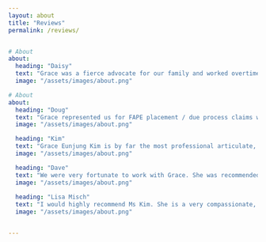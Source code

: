 ```yaml
---
layout: about
title: "Reviews"
permalink: /reviews/


# About
about:
  heading: "Daisy"
  text: "Grace was a fierce advocate for our family and worked overtime to respond promptly with information and strategy to support our needs. Her wise council brought about a resolution that was more than we had hoped for and helped us get what we needed for our son. We are so grateful to have a fresh start and know that our child is safe from further harm."
  image: "/assets/images/about.png"

# About
about:
  heading: "Doug"
  text: "Grace represented us for FAPE placement / due process claims with Loudoun County Public Schools. We worked with her over a two-year span. She provided competent legal counsel and we recommend her services. I don't recommend going into due process related proceedings without representation. Grace was reasonably priced and very responsive."
  image: "/assets/images/about.png"

  heading: "Kim"
  text: "Grace Eunjung Kim is by far the most professional articulate, and get-it-resolved attorney we have ever seen. Professional, organized, attentive, kind and yet is so well versed in law and highly educated, she should be charging 3 times the cost. We highly recommend her and look forward to hiring her again, should the need arise."
  image: "/assets/images/about.png"

  heading: "Dave"
  text: "We were very fortunate to work with Grace. She was recommended to us by another attorney who was retiring. She helped us through a very stressful episode, providing expert advice and representation. She took into account our specific family situation and needs. We would definitely work with her again."
  image: "/assets/images/about.png"
  
  heading: "Lisa Misch"
  text: "I would highly recommend Ms Kim. She is a very compassionate, caring and understanding person. I am truly appreciative of her help, without it J**** would have dropped out and obtained a GED. There was no pathway to a diploma. Ms. Kim obtained a pathway which I could have never done on my own."
  image: "/assets/images/about.png"


---
```

